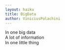 ```yaml
---
layout: haiku
title: BigData
author: ViniciusPolachini
---
```


In one big data <br>
A lot of information <br>
In one little thing <br>
